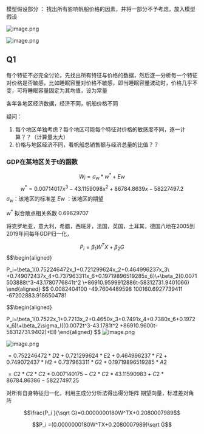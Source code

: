 

模型假设部分 ：
找出所有影响帆船价格的因素，并将一部分不予考虑，放入模型假设

![image.png](https://yaaame-1317851743.cos.ap-beijing.myqcloud.com/undefinedPasted%20image%2020230331101739.png)


![image.png](https://yaaame-1317851743.cos.ap-beijing.myqcloud.com/undefinedPasted%20image%2020230331101307.png)
 ## Q1
 每个特征不必完全讨论，先找出所有特征与价格的数据，然后逐一分析每一个特征对价格是否敏感，比如睡眠容量对价格不敏感，即当睡眠容量波动时，价格几乎不变，可将睡眠容量固定为其均值，设为常量

各年各地区经济数据，经济不同，帆船价格不同

疑问：
1. 每个地区单独考虑？每个地区可能每个特征对价格的敏感度不同，逐一计算？？（计算量太大） 
2. 价格与地区经济不同，看帆船总销售额与经济总量的比值？？



### GDP在某地区关于t的函数

$$W_i=\sigma _w*w^*+Ew$$
$$w^*=0.00714017x^3-43.1159098x^2+86784.8639x-58227497.2$$
$\sigma _w$：该地区的标准差
$Ew$ ：该地区的期望

$w^*$ 拟合散点相关系数 $0.69629707$

将克罗地亚，意大利，希腊，西班牙，法国，英国，土耳其，德国八地在2005到2019年间每年GDP归一化，


$$P_i=\beta _1W^TX+\beta_2G$$
$$\begin{aligned}

P_i=\beta_1(0.752246472x_1+0.721299624x_2+0.464996237x_3\\ +0.749072437x_4+0.737963311x_6+0.19719896519285x_6)\\+\beta_2(0.0071503888t^3-43.1780776841t^2 \\+86910.9599912886t-58312731.9401066)
\end{aligned}
$$
0.0082404100
-49.7604489598
100160.6927739411
-67202883.9186504781

$$\begin{aligned}

P_i=\beta_1(0.7522x_1+0.7213x_2+0.4650x_3+0.7491x_4+0.7380x_6+0.1972x_6)\\+\beta_2\sigma_I((0.0072t^3-43.1781t^2 +86910.9600t-58312731.9402)+EI)
\end{aligned}
$$
![image.png](https://yaaame-1317851743.cos.ap-beijing.myqcloud.com/undefinedPasted%20image%2020230401193839.png)

![image.png](https://yaaame-1317851743.cos.ap-beijing.myqcloud.com/undefinedPasted%20image%2020230401194338.png)

$=0.752246472*D2+0.721299624*E2+0.464996237*F2+0.749072437*H2+0.737963311*G2+0.19719896519285*A2$

$=C2*C2*C2*0.007140175-C2*C2*43.11590983+C2*86784.86386-58227497.25$

对所有自身特征归一化，利用主成分分析法得出得分矩阵
期望向量，标准差对角阵


$$\frac{P_i }{\sqrt G}=0.0000000180W^TX+0.2080007989$$

$$P_i =(0.0000000180W^TX+0.2080007989)\sqrt G$$
